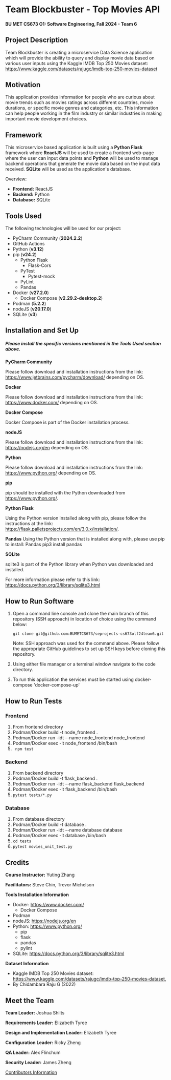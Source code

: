 # Team Blockbuster - Top Movies API

#### BU MET CS673 O1: Software Engineering, Fall 2024 - Team 6

## Project Description

Team Blockbuster is creating a microservice Data Science application which will provide the ability to query and display 
movie data based on various user inputs using the Kaggle IMDB Top 250 Movies dataset: 
<https://www.kaggle.com/datasets/rajugc/imdb-top-250-movies-dataset>

## Motivation

This application provides information for people who are curious about movie trends such as movies ratings across 
different countries, movie durations, or specific movie genres and categories, etc. This information can help people 
working in the film industry or similar industries in making important movie development choices.

## Framework

This microservice based application is built using a **Python Flask** framework where **ReactJS** will be used to create 
a frontend web-page where the user can input data points and **Python** will be used to manage backend operations that 
generate the movie data based on the input data received. **SQLite** will be used as the application's database. 

Overview:

- **Frontend:** ReactJS 
- **Backend:** Python
- **Database:** SQLite

## Tools Used

The following technologies will be used for our project:

- PyCharm Community (**2024.2.2**)
- GitHub Actions
- Python (**v3.12**)
- pip (**v24.2**)
    * Python Flask
      * Flask-Cors
    * PyTest
      * Pytest-mock
    * PyLint
    * Pandas
- Docker (**v27.2.0**)
    * Docker Compose (**v2.29.2-desktop.2**)
- Podman (**5.2.2**)
- nodeJS (**v20.17.0**)
- SQLite (**v3**)

## Installation and Set Up

##### Please install the specific versions mentioned in the **Tools Used** section above.

**PyCharm Community**

Please follow download and installation instructions from the link: 
https://www.jetbrains.com/pycharm/download/ depending on OS.

**Docker**

Please follow download and installation instructions from the link: https://www.docker.com/ depending on OS.

**Docker Compose**

Docker Compose is part of the Docker installation process.

**nodeJS**

Please follow download and installation instructions from the link: https://nodejs.org/en depending on OS. 

**Python**

Please follow download and installation instructions from the link: https://www.python.org/ depending on OS.

**pip**

pip should be installed with the Python downloaded from https://www.python.org/.

**Python Flask**

Using the Python version installed along with pip, please follow the instructions at the link: 
https://flask.palletsprojects.com/en/3.0.x/installation/.

**Pandas**
Using the Python version that is installed along with, please use pip to install: Pandas pip3 install pandas

**SQLite**

sqlite3 is part of the Python library when Python was downloaded and installed.

For more information please refer to this link: https://docs.python.org/3/library/sqlite3.html

## How to Run Software

1. Open a command line console and clone the main branch of this repository (SSH approach) in location of choice using 
   the command below:

    `git clone git@github.com:BUMETCS673/seprojects-cs673olf24team6.git`

    Note: SSH approach was used for the command above. Please follow the appropriate GitHub guidelines to set up SSH 
    keys before cloning this repository.

2. Using either file manager or a terminal window navigate to the code directory.

3. To run this application the services must be started using docker-compose
    'docker-compose-up'

## How to Run Tests

### Frontend
1. From frontend directory
2. Podman/Docker build -t node_frontend .
3. Podman/Docker run -idt --name node_frontend node_frontend
4. Podman/Docker exec -it node_frontend /bin/bash
5. ` npm test`


### Backend
1. From backend directory
2. Podman/Docker build -t flask_backend .
3. Podman/Docker run -idt --name flask_backend flask_backend
4. Podman/Docker exec -it flask_backend /bin/bash
6. `pytest tests/*.py`

### Database
1. From database directory
2. Podman/Docker build -t database .
3. Podman/Docker run -idt --name database database
4. Podman/Docker exec -it database /bin/bash
5. `cd tests`
6. `pytest movies_unit_test.py`

## Credits

**Course Instructor:** Yuting Zhang

**Facilitators:** Steve Chin, Trevor Michelson

**Tools Installation Information**
* Docker: https://www.docker.com/ 
    - Docker Compose
* Podman
* nodeJS: https://nodejs.org/en
* Python: https://www.python.org/
    - pip
    - flask
    - pandas
    - pylint
* SQLite: https://docs.python.org/3/library/sqlite3.html

**Dataset Information**
* Kaggle IMDB Top 250 Movies dataset: <https://www.kaggle.com/datasets/rajugc/imdb-top-250-movies-dataset>, 
* By Chidambara Raju G (2022)

## Meet the Team

**Team Leader:** Joshua Shilts

**Requirements Leader:** Elizabeth Tyree

**Design and Implementation Leader:** Elizabeth Tyree

**Configuration Leader:** Ricky Zheng

**QA Leader:** Alex Flinchum

**Security Leader:** James Zheng

[Contributors Information](./team.md)
